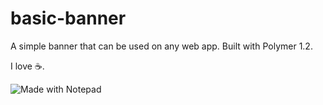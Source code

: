 # basic-banner

A simple banner that can be used on any web app. Built with Polymer 1.2.

I love :coffee:.

![Made with Notepad](http://www.davislegacy.com/images/made-with-notepad.gif)
